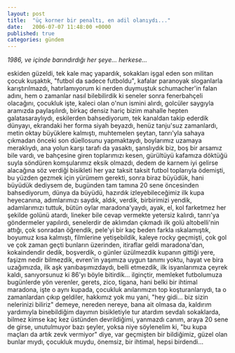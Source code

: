 ```yaml
---
layout: post
title:  "üç korner bir penaltı, en adil olanıydı..."
date:   2006-07-07 11:48:00 +0000
published: true
categories: gündem
---
```


_1986, ve içinde barındırdığı her şeye... herkese..._

eskiden güzeldi, tek kale maç yapardık, sokakları işgal eden son militan çocuk kuşaktık, "futbol da sadece futboldu", kafalar paranoyak sloganlarla karıştırılmazdı, hatırlamıyorum ki nerden duymuştuk schumacher'in falan adını, hem o zamanlar nasıl bilebilirdik ki seneler sonra fenerbahçeli olacağını, çocukluk işte, kaleci olan o'nun ismini alırdı, golcüler saygıyla aramızda paylaşılırdı, birkaç densiz hariç bizim mahalle hepten galatasaraylıydı, eskilerden bahsediyorum, tek kanaldan takip ederdik dünyayı, ekrandaki her forma siyah beyazdı, henüz tanju'suz zamanlardı, metin oktay büyüklere kalmıştı, muhtemelen şeytan, tanrı'yla sahaya çıkmadan önceki son düellosunu yapmaktaydı, boylarımız uzamaya meraklıydı, ana yolun karşı tarafı da yasaktı, şanslıydık biz, boş bir arsamız bile vardı, ve bahçesine giren toplarımızı kesen, gürültüyü kafamıza döktüğü suyla söndüren komşularımız eksik olmazdı, dedem de karnem iyi gelirse alacağına söz verdiği bisikleti her yaz taksit taksit futbol toplarıyla ödemişti, bu yüzden gezmek için yürümem gerekti, sonra biraz büyüdük, hani büyüdük dediysem de, bugünden tam tamına 20 sene öncesinden bahsediyorum, dünya da büyüdü, hazırdık izleyebileceğimiz ilk kupa heyecanına, adımlarımızı saydık, aldık, verdik, birbirimizi yendik, adamlarımızı tuttuk, bütün oylar maradona'yaydı, ayak, el, kol farketmez her şekilde golünü atardı, lineker bile cevap vermekte yetersiz kalırdı, tanrı'ya göndermeler yapılırdı, senelerdir de aklımdan çıkmadı ilk golü altobelli'nin attığı, çok sonradan öğrendik, pele'yi bir kaç beden farkla ıskalamıştık, boyumuz kısa kalmıştı, filmlerine yetişebildik, kaleye rocky geçmişti, çok gol ve çok zaman geçti bunların üzerinden, itiraflar geldi maradona'dan, kokaindendir dedik, boşverdik, o günler üzülmezdik kupanın gittiği yere, faşizm nedir bilmezdik, evren'in yaşımıza uygun tanımı yoktu, hayat ve bira uzağımızda, ilk aşk yanıbaşımızdaydı, belli etmezdik, ilk isyanlarımıza çeyrek kaldı, sanıyorsunuz ki 86'yı böyle bitirdik...
ilginçtir, memleket futbolumuza bugünlerde yön verenler, gerets, zico, tigana, hani belki bir ihtimal maradona, işte o aynı kupada, çocukluk anılarımızın top koşturanlarıydı, ta o zamanlardan çıkıp geldiler, hakkımız yok mu yani, "hey gidi... biz sizin nelerinizi biliriz" demeye, nereden nereye, bana ait olmasa da, kaldırım yardımıyla binebildiğim dayımın bisikletiyle tur atardım sevdalı sokaklarda, bilmez kimse kaç kez üstünden devrildiğimi, yanmazdı canım, araya 20 sene de girse, unutulmuyor bazı şeyler, yoksa niye söylenelim ki, "bu kupa maçları da artık zevk vermiyor" diye, var geçmişten bir bildiğimiz, güzel olan bunlar mıydı, çocukluk muydu, önemsiz, bir ihtimal, hepsi birdendi...
